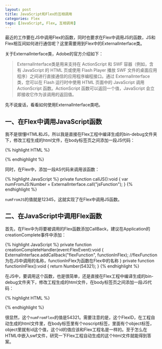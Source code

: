 ```yaml
---
layout: post
title: JavaScript和Flex的互相调用
categories: Flex
tags: [JavaScript, Flex, 互相调用]
---
```


最近的工作要在JS中调用Flex的函数，同时也要求在Flex中调用JS的函数，JS和Flex相互间如何进行通信呢？这里需要用到Flex中的ExternalInterface类。

关于ExternalInterface类，Adobe的官方介绍如下：

> ExternalInterface类是用来支持在 ActionScript 和 SWF 容器（例如，含有 JavaScript 的 HTML 页或使用 Flash Player 播放 SWF 文件的桌面应用程序）之间进行直接通信的应用程序编程接口。通过 ExternalInterface 类，您可以在 Flash 运行时中使用 HTML 页面中的 JavaScript 调用 ActionScript 函数。ActionScript 函数可以返回一个值，JavaScript 会立即接收它作为该调用的返回值。

先不说废话，看看如何使用ExternalInterface类吧。

## 一、在Flex中调用JavaScript函数
我不是很懂HTML和JS，所以我是直接在Flex工程中编译生成的bin-debug文件夹下，修改工程生成的html文件，在body标签页之间添加一段JS代码：

{% highlight HTML %}
<script lang="javascript">
  function jsFunction()
  {
    return 12345;
  }
</script>
{% endhighlight %}

同时，在Flex中，添加一段AS代码来调用该函数：

{% highlight JavaScript %}
private function callJS():void
{
  var numFromJS:Number = ExternalInterface.call("jsFunction");
}
{% endhighlight %}

`numFromJS`的值就是12345，这就实现了在Flex中调用JS函数。

## 二、在JavaScript中调用Flex函数
首先，在Flex中为将要被调用的Flex函数添加CallBack，建议在Application的creationComplete事件中添加：

{% highlight JavaScript %}
private function creationCompleteHandler(event:FlexEvent):void
{
  ExternalInterface.addCallback("flexFunction", functionInFlex);
  //flexFunction为在JS中调用的名称，functionInFlex为函数在Flex中的名称
}
private function functionInFlex():void
{
  return Number(54321);
}
{% endhighlight %}

在JS中，要调用这个函数，也是很简单，还是直接在Flex工程中编译生成的bin-debug文件夹下，修改工程生成的html文件，在body标签页之间添加一段JS代码：

{% highlight HTML %}
<script lang="javascript">
  function callFlex()
  {
    var numFromFlex = document.getElementById("FlexID").functionInFlex();
  }
</script>
{% endhighlight %}

很显然，这个`numFromFlex`的值是54321。需要注意的是，这个FlexID，在工程自动生成的html文件里，在body标签里有个noscript标签，里面有个object标签，object里就有id这个值，这个id的值应该和Flex工程名是一样的。至于怎么在HTML中嵌入swf文件，研究一下Flex工程自动生成的这个html文件就能得到答案。
